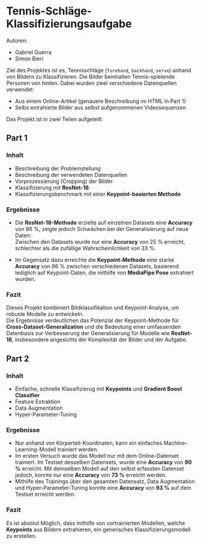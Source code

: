 # **Tennis-Schläge-Klassifizierungsaufgabe**

Autoren:

- Gabriel Guerra
- Simon Bieri

Ziel des Projektes ist es, Tennisschläge (`forehand`, `backhand`, `serve`) anhand von Bildern zu Klassifizieren. Die
Bilder beinhalten Tennis-spielende Personen von hinten. Dabei wurden zwei verschiedene Datenquellen verwendet:
- Aus einem Online-Artikel (genauere Beschreibung im HTML in Part 1)
- Selbs extrahierte Bilder aus selbst aufgenommenen Videosequenzen


Das Projekt ist in zwei Teilen aufgeteilt:

## **Part 1**

### Inhalt

- Beschreibung der Problemstellung
- Beschreibung der verwendeten Datenquellen
- Vorprozessierung (Cropping) der Bilder
- Klassifizierung mit **ResNet-18**
- Klassifizierungsbenchmark mit einer **Keypoint-basierten Methode**

### Ergebnisse

- Die **ResNet-18-Methode** erzielte auf einzelnen Datasets eine **Accuracy** von 86 %, zeigte jedoch Schwächen bei der Generalisierung auf neue Daten:  
  Zwischen den Datasets wurde nur eine **Accuracy** von 25 % erreicht, schlechter als die zufällige Wahrscheinlichkeit von 33 %.

- Im Gegensatz dazu erreichte die **Keypoint-Methode** eine starke **Accuracy** von 86 % zwischen verschiedenen Datasets, basierend lediglich auf Keypoint-Daten, die mithilfe von **MediaPipe Pose** extrahiert wurden.

### Fazit

Dieses Projekt kombiniert Bildklassifikation und Keypoint-Analyse, um robuste Modelle zu entwickeln.  
Die Ergebnisse verdeutlichen das Potenzial der Keypoint-Methode für **Cross-Dataset-Generalization** und die 
Bedeutung einer umfassenden Datenbasis zur Verbesserung der Generalisierung für Modelle wie **ResNet-18**, 
insbesondere angesichts der Komplexität der Bilder und der Aufgabe.

## **Part 2**

### Inhalt

- Einfache, schnelle Klassifizierug mit **Keypoints** und **Gradient Boost Classifier**
- Feature Extraktion
- Data Augmentation
- Hyper-Parameter-Tuning

### Ergebnisse

- Nur anhand von Körperteil-Koordinaten, kann ein einfaches Machine-Learning-Modell trainiert werden.
- Im ersten Versuch wurde das Modell nur mit dem Online-Datenset trainiert. Im Testset desselben Datensets, wurde eine
**Accuracy** von **90 %** erreicht. Mit demselben Modell auf den selbst erfassten Datenset jedoch, konnte nur eine
**Accuracy** von **73 %** erreicht werden.
- Mithilfe des Trainings über den gesamten Datensatz, Data Augmentation und Hyper-Parameter-Tuning konnte eine 
**Accuracy** von **93 %** auf dem Testset erreicht werden.

### Fazit

Es ist absolut Möglich, dass mithilfe von vortrainierten Modellen, welche **Keypoints** aus Bildern extrahieren,
ein generisches Klassifizierungsmodell zu erstellen. 
